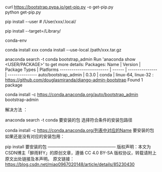    curl https://bootstrap.pypa.io/get-pip.py -o get-pip.py  
   python get-pip.py
   
   pip install --user  # /User/xxx/.local/
   
   pip install --target=/Library/
   

conda-env

conda install xxx
conda install --use-local /path/xxx.tar.gz


anaconda search -t conda bootstrap_admin
Run 'anaconda show <USER/PACKAGE>' to get more details:
Packages:
     Name                      |  Version | Package Types   | Platforms
     ------------------------- |   ------ | --------------- | ---------------
     auto/bootstrap_admin      |    0.3.0 | conda           | linux-64, linux-32
                                          : https://github.com/douglasmiranda/django-admin-bootstrap
Found 1 package

conda install -c https://conda.anaconda.org/auto/bootstrap_admin bootstrap-admin

解决方法 ：

anaconda search -t conda 要安装的包
选择符合条件的安装包路径

conda install -c https://conda.anaconda.org/列表中对应的Name 要安装的包
如果还是没有对应的安装包用：

pip install 要安装的包
————————————————
版权声明：本文为CSDN博主「醉雨轩Y」的原创文章，遵循 CC 4.0 BY-SA 版权协议，转载请附上原文出处链接及本声明。
原文链接：https://blog.csdn.net/miao0967020148/article/details/85230430